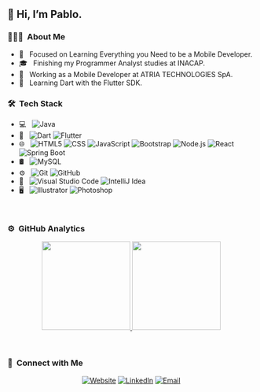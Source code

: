 
## 👋 Hi, I’m Pablo.


### 👨🏻‍💻 &nbsp;About Me

- 🤔 &nbsp; Focused on Learning Everything you Need to be a Mobile Developer.
- 🎓 &nbsp; Finishing my Programmer Analyst studies at INACAP.
- 💼 &nbsp; Working as a Mobile Developer at ATRIA TECHNOLOGIES SpA.
- 🌱 &nbsp; Learning Dart with the Flutter SDK.


### 🛠 &nbsp;Tech Stack

- 💻 &nbsp;
  ![Java](https://img.shields.io/badge/-Java-333333?style=flat&logo=Java&logoColor=007396)
- 📱 &nbsp;
  ![Dart](https://img.shields.io/badge/-Dart-333333?style=flat&logo=Dart&logoColor=3498db)
  ![Flutter](https://img.shields.io/badge/-Flutter-333333?style=flat&logo=Flutter&logoColor=3498db)
- 🌐 &nbsp;
  ![HTML5](https://img.shields.io/badge/-HTML5-333333?style=flat&logo=HTML5)
  ![CSS](https://img.shields.io/badge/-CSS-333333?style=flat&logo=CSS3&logoColor=1572B6)
  ![JavaScript](https://img.shields.io/badge/-JavaScript-333333?style=flat&logo=javascript)
  ![Bootstrap](https://img.shields.io/badge/-Bootstrap-333333?style=flat&logo=bootstrap&logoColor=563D7C)
  ![Node.js](https://img.shields.io/badge/-Node.js-333333?style=flat&logo=node.js)
  ![React](https://img.shields.io/badge/-React-333333?style=flat&logo=react)
  ![Spring Boot](https://img.shields.io/badge/-Spring%20Boot-333333?style=flat&logo=spring-boot)
- 🛢 &nbsp;
  ![MySQL](https://img.shields.io/badge/-MySQL-333333?style=flat&logo=mysql)
- ⚙️ &nbsp;
  ![Git](https://img.shields.io/badge/-Git-333333?style=flat&logo=git)
  ![GitHub](https://img.shields.io/badge/-GitHub-333333?style=flat&logo=github)
- 🔧 &nbsp;
  ![Visual Studio Code](https://img.shields.io/badge/-Visual%20Studio%20Code-333333?style=flat&logo=visual-studio-code&logoColor=007ACC)
  ![IntelliJ Idea](https://img.shields.io/badge/-IntelliJ%20Idea-333333?style=flat&logo=intellij-idea&logoColor=000000)
- 🖥 &nbsp;
  ![Illustrator](https://img.shields.io/badge/-Illustrator-333333?style=flat&logo=adobe-illustrator)
  ![Photoshop](https://img.shields.io/badge/-Photoshop-333333?style=flat&logo=adobe-photoshop)
<br/>

### ⚙️ &nbsp;GitHub Analytics
<p align="center">
<a href="https://github.com/p-velasquez">
  <img height="180em" src="https://github-readme-stats-eight-theta.vercel.app/api?username=p-velasquez&show_icons=true&theme=tokyonight&include_all_commits=true&count_private=true"/>
  <img height="180em" src="https://github-readme-stats-eight-theta.vercel.app/api/top-langs/?username=p-velasquez&layout=compact&langs_count=8&theme=tokyonight"/>
</a>
</p>

<br/>

### 🤝 &nbsp;Connect with Me </h3>

<p align="center">
  <a href="#"><img alt="Website" src="https://img.shields.io/badge/Website-www.pvelasquez.com-blue?style=flat-square&logo=google-chrome"></a>
  <a href="https://www.linkedin.com/in/p-velasquezr/"><img alt="LinkedIn" src="https://img.shields.io/badge/LinkedIn-Pablo%20Velasquez%20Rivas-blue?style=flat-square&logo=linkedin"></a>
  <a href="mailto:contacto.pvelasquez@gmail.com"><img alt="Email" src="https://img.shields.io/badge/Email-contacto.pvelasquez@gmail.com-blue?style=flat-square&logo=gmail"></a>
</p>
